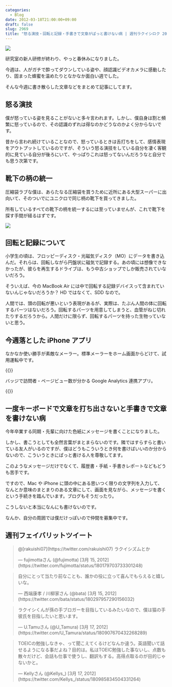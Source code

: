 ```yaml
---
categories:
  - Blog
date: 2012-03-18T21:00:00+09:00
draft: false
slug: 2969
title: "怒る演技・回転と記録・手書きで文章がぱっと書けない病 | 週刊ラクイシロク 2012年第11週"
---
```


![](/images/2012/03/2969_1.png)

研究室の新人研修が終わり、やっと春休みになりました。

今週は、人がガチで酔ってダウンしている姿や、顔認識ビデオカメラに感動したり、固まった蜂蜜を温めたりとなかなか面白い週でした。

そんな今週に書き散らした文章などをまとめて記事にしてます。

## 怒る演技

僕が怒っている姿を見ることがないと多々言われます。しかし、僕自身は割と頻繁に怒っているので、その認識のずれは得なのかどうなのかよく分からないです。

昔から言われ続けていることなので、怒っているときは舌打ちをして、感情表現をアウトプットしているのですが、そういう怒る演技をしている自分を凄く客観的に見ている自分が後ろにいて、やっぱりこれは怒ってないんだろうなと自分でも思う次第です。

## 靴下の柄の統一

圧縮袋ラブな僕は、あらたなる圧縮袋を買うために近所にある大型スーパーに出向いて、そのついでにユニクロで同じ柄の靴下を買ってきました。

所有しているすべての靴下の柄を統一するには至っていませんが、これで靴下を探す手間が経るはずです。

![](/images/2012/03/2969_2.jpg)

## 回転と記録について

小学生の頃は、フロッピーディスク・光磁気ディスク（MO）にデータを書き込んだ。それらは、回転しながら円盤状に磁気で記録する。あの頃には想像できなかったが、彼らを再生するドライブは、もう中古ショップでしか販売されていないだろう。

そういえば、今の MacBook Air には中で回転する記録デバイスって含まれていないんじゃないだろうか？ HD ではなくて、SDD なので。

人間では、頭の回転が悪いという表現があるが、実際は、たぶん人間の体に回転するパーツはないだろう。回転するパーツを用意してしまうと、血管がねじ切れたりするだろうから。人間だけに限らず、回転するパーツを持った生物っていないと思う。

## 今週落とした iPhone アプリ

なかなか使い勝手が素敵なメーラー。標準メーラーをホーム画面からどけて、試用運転中です。

{{<app id="492573565" title="Sparrow 1.0.1（￥250）" src="http://a1.mzstatic.com/us/r1000/118/Purple/v4/6c/19/f5/6c19f5bd-f60b-87a1-884b-3f55adf786a8/NEBlsbxewYtIg4SXSmzFM0-temp-upload.ggddluyo.100x100-75.png">}}

バッジで訪問者・ページビュー数が分かる Google Analytics 連携アプリ。

{{<app id="453520281" title="Analytics StatsWidget 1.1（￥250）" src="http://a4.mzstatic.com/us/r1000/115/Purple/39/b4/57/mzm.hnkktctq.100x100-75.png">}}

## 一度キーボードで文章を打ち出さないと手書きで文章を書けない病

今年卒業する同期・先輩に向けた色紙にメッセージを書くことになりました。

しかし、書こうとしても全然言葉がまとまらないのです。隣ではすらすらと書いている友人がいるのですが、僕はどうもこういうとき何を書けばいいのか分からないので、こういうときにぱっと書ける人を尊敬してます。

このようなメッセージだけでなくて、履歴書・手紙・手書きレポートなどもどうも苦手です。

ですので、Mac や iPhone に頭の中にある思いつく限りの文字列を入力して、なんとか意味のまとまりのある文章にして、画面を見ながら、メッセージを書くという手続きを踏んでいます。ブログもそうだったり。

こうしないと本当になんにも書けないのです。

なんか、自分の周囲では僕だけっぽいので仲間を募集中です。

## 週刊フェイバリットツイート

<blockquote class="twitter-tweet" data-in-reply-to="180179620258254848" lang="ja"><p>@[rakuishi07](https://twitter.com/rakuishi07) ラクイシズムとか</p>&mdash; fujimottaさん (@fujimotta) [3月 15, 2012](https://twitter.com/fujimotta/status/180179703733301248)</p></blockquote>

<blockquote class="twitter-tweet" lang="ja"><p>自分にとって当たり前なことも、誰かの役に立って喜んでもらえると嬉しいな。</p>&mdash; 西端康孝 / 川柳家さん (@bata) [3月 15, 2012](https://twitter.com/bata/status/180297957290156032)</p></blockquote>

<blockquote class="twitter-tweet" lang="ja"><p>ラクイシくんが孫の手ブロガーを目指しているみたいなので、僕は猫の手彼氏を目指したいと思います。</p>&mdash; U.Tamuさん (@U_Tamura) [3月 17, 2012](https://twitter.com/U_Tamura/status/180907670432268289)</p></blockquote>

<blockquote class="twitter-tweet" lang="ja"><p>TOEICの勉強しなきゃ、って聞こえてくるけどなんか違う。英語聞いて話せるようになる事だよね？目的は。私はTOEIC勉強した事ないし、点数も散々だけど、会話も仕事で使うし、翻訳もする。高得点取るのが目的じゃないかと。</p>&mdash; Kellyさん (@Kellys_) [3月 17, 2012](https://twitter.com/Kellys_/status/180985834504331264)</p></blockquote>

